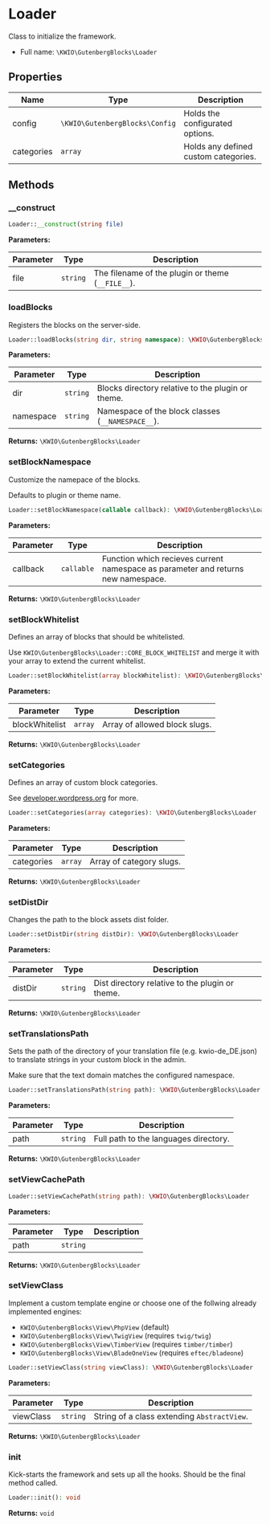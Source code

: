 # Loader

Class to initialize the framework.



* Full name: `\KWIO\GutenbergBlocks\Loader`



## Properties

| Name | Type | Description |
|------|------|-------------|
| config | `\KWIO\GutenbergBlocks\Config` | Holds the configurated options.  |
| categories | `array` | Holds any defined custom categories.  |

## Methods
### __construct 




```php
Loader::__construct(string file)
```


**Parameters:**

| Parameter | Type | Description |
|-----------|------|-------------|
| file | `string` | The filename of the plugin or theme (`__FILE__`). |



### loadBlocks 
Registers the blocks on the server-side.



```php
Loader::loadBlocks(string dir, string namespace): \KWIO\GutenbergBlocks\Loader
```


**Parameters:**

| Parameter | Type | Description |
|-----------|------|-------------|
| dir | `string` | Blocks directory relative to the plugin or theme. |
| namespace | `string` | Namespace of the block classes (`__NAMESPACE__`). |


**Returns:** `\KWIO\GutenbergBlocks\Loader` 
### setBlockNamespace 
Customize the namepace of the blocks.

Defaults to plugin or theme name.

```php
Loader::setBlockNamespace(callable callback): \KWIO\GutenbergBlocks\Loader
```


**Parameters:**

| Parameter | Type | Description |
|-----------|------|-------------|
| callback | `callable` | Function which recieves current namespace as parameter and returns new namespace. |


**Returns:** `\KWIO\GutenbergBlocks\Loader` 
### setBlockWhitelist 
Defines an array of blocks that should be whitelisted.

Use `KWIO\GutenbergBlocks\Loader::CORE_BLOCK_WHITELIST` and merge it with your array to extend the current whitelist.

```php
Loader::setBlockWhitelist(array blockWhitelist): \KWIO\GutenbergBlocks\Loader
```


**Parameters:**

| Parameter | Type | Description |
|-----------|------|-------------|
| blockWhitelist | `array` | Array of allowed block slugs. |


**Returns:** `\KWIO\GutenbergBlocks\Loader` 
### setCategories 
Defines an array of custom block categories.

See [developer.wordpress.org](https://developer.wordpress.org/reference/hooks/block_categories_all/) for more.

```php
Loader::setCategories(array categories): \KWIO\GutenbergBlocks\Loader
```


**Parameters:**

| Parameter | Type | Description |
|-----------|------|-------------|
| categories | `array` | Array of category slugs. |


**Returns:** `\KWIO\GutenbergBlocks\Loader` 
### setDistDir 
Changes the path to the block assets dist folder.



```php
Loader::setDistDir(string distDir): \KWIO\GutenbergBlocks\Loader
```


**Parameters:**

| Parameter | Type | Description |
|-----------|------|-------------|
| distDir | `string` | Dist directory relative to the plugin or theme. |


**Returns:** `\KWIO\GutenbergBlocks\Loader` 
### setTranslationsPath 
Sets the path of the directory of your translation file (e.g. kwio-de_DE.json) to translate strings in your custom block in the admin.

Make sure that the text domain matches the configured namespace.

```php
Loader::setTranslationsPath(string path): \KWIO\GutenbergBlocks\Loader
```


**Parameters:**

| Parameter | Type | Description |
|-----------|------|-------------|
| path | `string` | Full path to the languages directory. |


**Returns:** `\KWIO\GutenbergBlocks\Loader` 
### setViewCachePath 




```php
Loader::setViewCachePath(string path): \KWIO\GutenbergBlocks\Loader
```


**Parameters:**

| Parameter | Type | Description |
|-----------|------|-------------|
| path | `string` |  |


**Returns:** `\KWIO\GutenbergBlocks\Loader` 
### setViewClass 
Implement a custom template engine or choose one of the follwing already implemented engines:

- `KWIO\GutenbergBlocks\View\PhpView` (default)
- `KWIO\GutenbergBlocks\View\TwigView` (requires `twig/twig`)
- `KWIO\GutenbergBlocks\View\TimberView` (requires `timber/timber`)
- `KWIO\GutenbergBlocks\View\BladeOneView` (requires `eftec/bladeone`)

```php
Loader::setViewClass(string viewClass): \KWIO\GutenbergBlocks\Loader
```


**Parameters:**

| Parameter | Type | Description |
|-----------|------|-------------|
| viewClass | `string` | String of a class extending `AbstractView`. |


**Returns:** `\KWIO\GutenbergBlocks\Loader` 
### init 
Kick-starts the framework and sets up all the hooks. Should be the final method called.



```php
Loader::init(): void
```



**Returns:** `void` 
